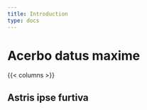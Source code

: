 ```yaml
---
title: Introduction
type: docs
---
```


# Acerbo datus maxime

{{< columns >}}

## Astris ipse furtiva
